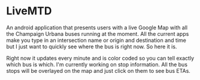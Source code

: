 LiveMTD
=======
An android application that presents users with a live Google Map with all the Champaign Urbana buses running at the moment.  All the current apps make you type in an intersection name or origin and destination and time but I just want to quickly see where the bus is right now.  So here it is.

Right now it updates every minute and is color coded so you can tell exactly which bus is which.  I'm currently working on stop information.  All the bus stops will be overlayed on the map and just click on them to see bus ETAs.
